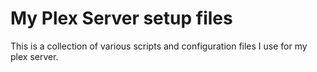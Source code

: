 My Plex Server setup files
==========================

This is a collection of various scripts and configuration files I use for my plex server.